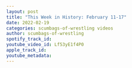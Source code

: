 ```yaml
---
layout: post
title: "This Week in History: February 11-17"
date: 2022-02-19
categories: scumbags-of-wrestling videos
author: scumbags-of-wrestling
spotify_track_id: 
youtube_video_id: Lf53yE1f4P0
apple_track_id: 
youtube_metadata: 
---
```

